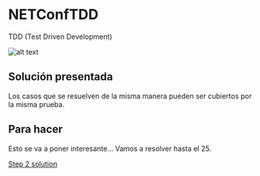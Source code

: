 # NETConfTDD

TDD (Test Driven Development)

![alt text](http://iwt2.org/wp-content/uploads/2015/06/tdd-logo-300x235.png)

## Solución presentada

Los casos que se resuelven de la misma manera pueden ser cubiertos por la misma prueba.

## Para hacer

Esto se va a poner interesante... Vamos a resolver hasta el 25.

[Step 2 solution](https://github.com/luisfelipediaz/NETConfTDD/tree/Step2)
